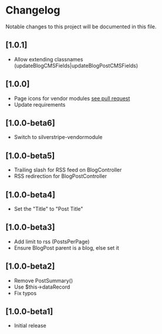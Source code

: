# Changelog

Notable changes to this project will be documented in this file.

## [1.0.1]

- Allow extending classnames (updateBlogCMSFields|updateBlogPostCMSFields)


## [1.0.0]

- Page icons for vendor modules [see pull request](https://github.com/silverstripe/silverstripe-cms/pull/1996)
- Update requirements


## [1.0.0-beta6]

- Switch to silverstripe-vendormodule


## [1.0.0-beta5]

- Trailing slash for RSS feed on BlogController
- RSS redirection for BlogPostController


## [1.0.0-beta4]

- Set the "Title" to "Post Title"


## [1.0.0-beta3]

- Add limit to rss (PostsPerPage)
- Ensure BlogPost parent is a blog, else set it


## [1.0.0-beta2]

- Remove PostSummary()
- Use $this->dataRecord
- Fix typos


## [1.0.0-beta1]

- Initial release
